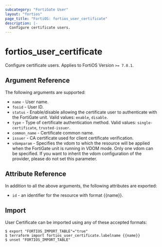 ```yaml
---
subcategory: "FortiGate User"
layout: "fortios"
page_title: "FortiOS: fortios_user_certificate"
description: |-
  Configure certificate users.
---
```


# fortios_user_certificate
Configure certificate users. Applies to FortiOS Version `>= 7.0.1`.

## Argument Reference

The following arguments are supported:

* `name` - User name.
* `fosid` - User ID.
* `status` - Enable/disable allowing the certificate user to authenticate with the FortiGate unit. Valid values: `enable`, `disable`.
* `type` - Type of certificate authentication method. Valid values: `single-certificate`, `trusted-issuer`.
* `common_name` - Certificate common name.
* `issuer` - CA certificate used for client certificate verification.
* `vdomparam` - Specifies the vdom to which the resource will be applied when the FortiGate unit is running in VDOM mode. Only one vdom can be specified. If you want to inherit the vdom configuration of the provider, please do not set this parameter.


## Attribute Reference

In addition to all the above arguments, the following attributes are exported:
* `id` - an identifier for the resource with format {{name}}.

## Import

User Certificate can be imported using any of these accepted formats:
```
$ export "FORTIOS_IMPORT_TABLE"="true"
$ terraform import fortios_user_certificate.labelname {{name}}
$ unset "FORTIOS_IMPORT_TABLE"
```

